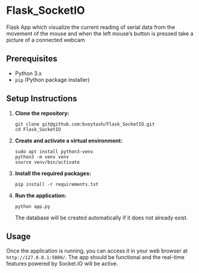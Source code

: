 # Flask_SocketIO
Flask App which visualize the current reading of serial data from the movement of the mouse and when the left mouse’s button is pressed take a picture of a connected webcam

## Prerequisites

- Python 3.x
- `pip` (Python package installer)

## Setup Instructions

1. **Clone the repository:**

    ```
    git clone git@github.com:bvoytash/Flask_SocketIO.git
    cd Flask_SocketIO
    ```

2. **Create and activate a virtual environment:**

    ```
    sudo apt install python3-venv
    python3 -m venv venv
    source venv/bin/activate
    ```

3. **Install the required packages:**

    ```
    pip install -r requirements.txt
    ```

4. **Run the application:**

    ```
    python app.py
    ```

    The database will be created automatically if it does not already exist.

## Usage

Once the application is running, you can access it in your web browser at `http://127.0.0.1:5000/`. The app should be functional and the real-time features powered by 
Socket.IO will be active.
